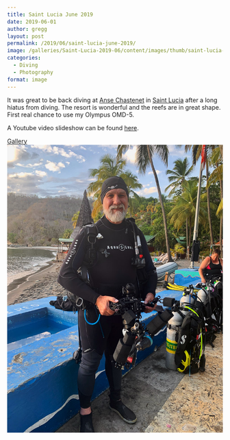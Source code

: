 ```yaml
---
title: Saint Lucia June 2019
date: 2019-06-01
author: gregg
layout: post
permalink: /2019/06/saint-lucia-june-2019/
image: /galleries/Saint-Lucia-2019-06/content/images/thumb/saint-lucia-22.jpg
categories:
  - Diving
  - Photography
format: image
---
```

It was great to be back diving at [Anse Chastenet](https://ansechastanet.com) in [Saint Lucia](https://en.wikipedia.org/wiki/Saint_Lucia) after a long hiatus from diving. The resort is wonderful and the reefs are in great shape. First real chance to use my Olympus OMD-5.

A Youtube video slideshow can be found [here](https://youtu.be/WHwPW3jOnx0).

<a href="https://lightroom.adobe.com/gallery/7b25cc9c355b4a5dbc0e0e2c81bdd444/albums/296b71578b064011912583f6f7f6df84/assets" jscontroller="false" rel="qtposter">
  Gallery<br/>
  <img alt="Saint Lucia Photo Gallery" src="/galleries/Saint-Lucia-2019-06/saint-lucia-22.jpg"/>
</a>